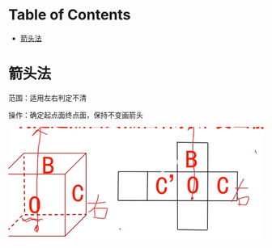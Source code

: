 # Table of Contents

* [箭头法](#箭头法)


# 箭头法

范围：适用左右判定不清

操作：确定起点面终点面，保持不变画箭头



![image-20240205203535932](.images/image-20240205203535932.png)
